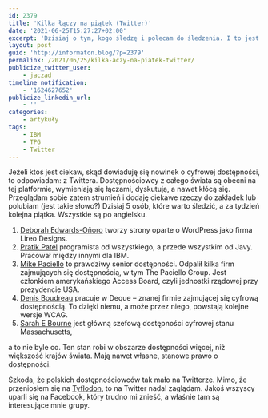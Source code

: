 ```yaml
---
id: 2379
title: 'Kilka łączy na piątek (Twitter)'
date: '2021-06-25T15:27:27+02:00'
excerpt: 'Dzisiaj o tym, kogo śledzę i polecam do śledzenia. I to jest w porządku, jak mówił pewien standuper.'
layout: post
guid: 'http://informaton.blog/?p=2379'
permalink: /2021/06/25/kilka-aczy-na-piatek-twitter/
publicize_twitter_user:
    - jaczad
timeline_notification:
    - '1624627652'
publicize_linkedin_url:
    - ''
categories:
    - artykuły
tags:
    - IBM
    - TPG
    - Twitter
---
```


Jeżeli ktoś jest ciekaw, skąd dowiaduję się nowinek o cyfrowej dostępności, to odpowiadam: z Twittera. Dostępnościowcy z całego świata są obecni na tej platformie, wymieniają się łączami, dyskutują, a nawet kłócą się. Przeglądam sobie zatem strumień i dodaję ciekawe rzeczy do zakładek lub polubiam (jest takie słowo?) Dzisiaj 5 osób, które warto śledzić, a za tydzień kolejna piątka. Wszystkie są po angielsku.

1. [Deborah Edwards-Oñoro](%202%20Deborah%20Edwards-O%C3%B1oro) tworzy strony oparte o WordPress jako firma Lireo Designs.
2. [Pratik Patel](https://twitter.com/ppatel) programista od wszystkiego, a przede wszystkim od Javy. Pracował między innymi dla IBM.
3. [Mike Paciello](https://twitter.com/mpaciello) to prawdziwy senior dostępności. Odpalił kilka firm zajmujących się dostępnością, w tym The Paciello Group. Jest członkiem amerykańskiego Access Board, czyli jednostki rządowej przy prezydencie USA.
4. [Denis Boudreau](https://twitter.com/dboudreau) pracuje w Deque – znanej firmie zajmującej się cyfrową dostępnością. To dzięki niemu, a może przez niego, powstają kolejne wersje WCAG.
5. [Sarah E Bourne](https://twitter.com/sarahebourne) jest główną szefową dostępności cyfrowej stanu Massachusetts,

a to nie byle co. Ten stan robi w obszarze dostępności więcej, niż większość krajów świata. Mają nawet własne, stanowe prawo o dostępności.

Szkoda, że polskich dostępnościowców tak mało na Twitterze. Mimo, że przeniosłem się na [Tyflodon](https://tfl.net.pl/), to na Twitter nadal zaglądam. Jakoś wszyscy uparli się na Facebook, który trudno mi znieść, a właśnie tam są interesujące mnie grupy.